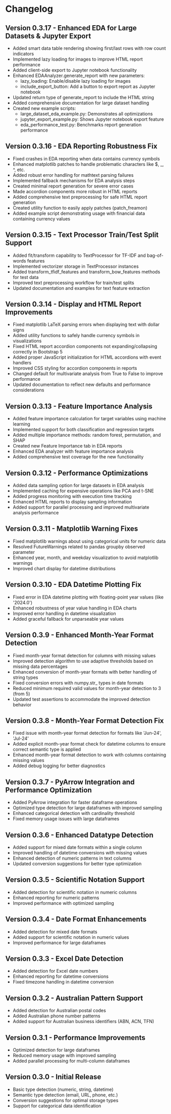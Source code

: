 # Changelog

## Version 0.3.17 - Enhanced EDA for Large Datasets & Jupyter Export
- Added smart data table rendering showing first/last rows with row count indicators
- Implemented lazy loading for images to improve HTML report performance
- Added client-side export to Jupyter notebook functionality
- Enhanced EDAAnalyzer.generate_report with new parameters:
  - lazy_loading: Enable/disable lazy loading for images
  - include_export_button: Add a button to export report as Jupyter notebook
- Updated return type of generate_report to include the HTML string
- Added comprehensive documentation for large dataset handling
- Created new example scripts:
  - large_dataset_eda_example.py: Demonstrates all optimizations
  - jupyter_export_example.py: Shows Jupyter notebook export feature
  - eda_performance_test.py: Benchmarks report generation performance

## Version 0.3.16 - EDA Reporting Robustness Fix
- Fixed crashes in EDA reporting when data contains currency symbols
- Enhanced matplotlib patches to handle problematic characters like $, _, ^, etc.
- Added robust error handling for mathtext parsing failures
- Implemented fallback mechanisms for EDA analysis steps
- Created minimal report generation for severe error cases
- Made accordion components more robust in HTML reports
- Added comprehensive text preprocessing for safe HTML report generation
- Created utility function to easily apply patches (patch_freamon)
- Added example script demonstrating usage with financial data containing currency values

## Version 0.3.15 - Text Processor Train/Test Split Support
- Added fit/transform capability to TextProcessor for TF-IDF and bag-of-words features
- Implemented vectorizer storage in TextProcessor instances
- Added transform_tfidf_features and transform_bow_features methods for test data
- Improved text preprocessing workflow for train/test splits
- Updated documentation and examples for text feature extraction

## Version 0.3.14 - Display and HTML Report Improvements
- Fixed matplotlib LaTeX parsing errors when displaying text with dollar signs
- Added utility functions to safely handle currency symbols in visualizations
- Fixed HTML report accordion components not expanding/collapsing correctly in Bootstrap 5
- Added proper JavaScript initialization for HTML accordions with event handlers
- Improved CSS styling for accordion components in reports
- Changed default for multivariate analysis from True to False to improve performance
- Updated documentation to reflect new defaults and performance considerations

## Version 0.3.13 - Feature Importance Analysis
- Added feature importance calculation for target variables using machine learning
- Implemented support for both classification and regression targets
- Added multiple importance methods: random forest, permutation, and SHAP
- Created new Feature Importance tab in EDA reports
- Enhanced EDA analyzer with feature importance analysis
- Added comprehensive test coverage for the new functionality

## Version 0.3.12 - Performance Optimizations
- Added data sampling option for large datasets in EDA analysis
- Implemented caching for expensive operations like PCA and t-SNE
- Added progress monitoring with execution time tracking
- Enhanced HTML reports to display sampling information
- Added support for parallel processing and improved multivariate analysis performance

## Version 0.3.11 - Matplotlib Warning Fixes
- Fixed matplotlib warnings about using categorical units for numeric data
- Resolved FutureWarnings related to pandas groupby observed parameter
- Enhanced year, month, and weekday visualization to avoid matplotlib warnings
- Improved chart display for datetime distributions

## Version 0.3.10 - EDA Datetime Plotting Fix
- Fixed error in EDA datetime plotting with floating-point year values (like '2024.0')
- Enhanced robustness of year value handling in EDA charts
- Improved error handling in datetime visualization
- Added graceful fallback for unparseable year values

## Version 0.3.9 - Enhanced Month-Year Format Detection
- Fixed month-year format detection for columns with missing values
- Improved detection algorithm to use adaptive thresholds based on missing data percentages
- Enhanced conversion of month-year formats with better handling of string types
- Fixed conversion errors with numpy.str_ types in date formats 
- Reduced minimum required valid values for month-year detection to 3 (from 5)
- Updated test assertions to accommodate the improved detection behavior

## Version 0.3.8 - Month-Year Format Detection Fix
- Fixed issue with month-year format detection for formats like 'Jun-24', 'Jul-24'
- Added explicit month-year format check for datetime columns to ensure correct semantic type is applied
- Enhanced month-year format detection to work with columns containing missing values
- Added debug logging for better diagnostics

## Version 0.3.7 - PyArrow Integration and Performance Optimization
- Added PyArrow integration for faster dataframe operations
- Optimized type detection for large dataframes with improved sampling
- Enhanced categorical detection with cardinality threshold
- Fixed memory usage issues with large dataframes

## Version 0.3.6 - Enhanced Datatype Detection
- Added support for mixed date formats within a single column
- Improved handling of datetime conversions with missing values
- Enhanced detection of numeric patterns in text columns
- Updated conversion suggestions for better type optimization

## Version 0.3.5 - Scientific Notation Support
- Added detection for scientific notation in numeric columns
- Enhanced reporting for numeric patterns
- Improved performance with optimized sampling

## Version 0.3.4 - Date Format Enhancements
- Added detection for mixed date formats
- Added support for scientific notation in numeric values
- Improved performance for large dataframes

## Version 0.3.3 - Excel Date Detection
- Added detection for Excel date numbers
- Enhanced reporting for datetime conversions
- Fixed timezone handling in datetime conversion

## Version 0.3.2 - Australian Pattern Support
- Added detection for Australian postal codes
- Added Australian phone number patterns
- Added support for Australian business identifiers (ABN, ACN, TFN)

## Version 0.3.1 - Performance Improvements
- Optimized detection for large dataframes
- Reduced memory usage with improved sampling
- Added parallel processing for multi-column dataframes

## Version 0.3.0 - Initial Release
- Basic type detection (numeric, string, datetime)
- Semantic type detection (email, URL, phone, etc.)
- Conversion suggestions for optimal storage types
- Support for categorical data identification